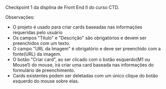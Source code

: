 Checkpoint 1 da displina de Front End II do curso CTD.

Observações:
- O projeto é usado para criar cards baseadas nas informações requeridas pelo usuário
- Os campos "Título" e "Descrição" são obrigatórios e devem ser preenchidos com um texto.
- O campo "URL da Imagem" é obrigatório e deve ser preenchido com a fonte(URL) da imagem.
- O botão "Criar card", ao ser clicado com o botão esquerdo(M1 ou Mouse1) do mouse, irá criar uma card baseada nas informações do formulário de preenchimento.
- Cards existentes podem ser deletadas com um único clique do botão esquerdo do mouse sobre elas.

